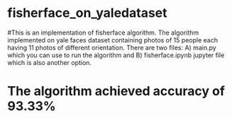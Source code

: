 # fisherface_on_yaledataset

#This is an implementation of fisherface algorithm.
The algorithm implemented on yale faces dataset containing photos of 15 people each having 11 photos of different orientation.
There are two files:
A) main.py which you can use to run the algorithm and
B) fisherface.ipynb jupyter file which is also another option.

# The algorithm achieved accuracy of 93.33%
